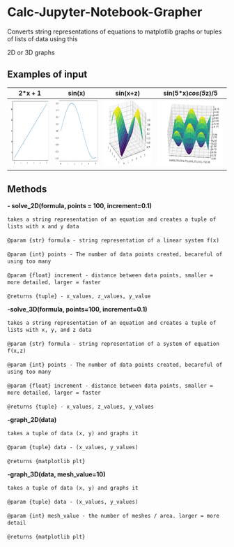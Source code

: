 # Calc-Jupyter-Notebook-Grapher
Converts string representations of equations to matplotlib graphs or tuples of lists of data using this 

2D or 3D graphs

## Examples of input

| 2*x + 1  | sin(x) | sin(x+z) | sin(5*x)*cos(5*z)/5 |
| ------------- | ------------- | ------------- | ------------- |
| <img src="https://github.com/MarcDAFrame/Calc-Jupyter-Notebook-Grapher/blob/master/git%20imgs/2x%2B1.png" width="200" height="150">  | <img src="https://github.com/MarcDAFrame/Calc-Jupyter-Notebook-Grapher/blob/master/git%20imgs/sin(x).png" width="200" height="150">  | <img src="https://github.com/MarcDAFrame/Calc-Jupyter-Notebook-Grapher/blob/master/git%20imgs/sin(x%2Bz).png" width="200" height="150"> | <img src="https://github.com/MarcDAFrame/Calc-Jupyter-Notebook-Grapher/blob/master/git%20imgs/sin(5*x)*cos(5*z)%205.png" width="200" height="150"> | 
| | | |

## Methods
  **- solve_2D(formula, points = 100, increment=0.1)**
    
    takes a string representation of an equation and creates a tuple of lists with x and y data

    @param {str} formula - string representation of a linear system f(x)

    @param {int} points - The number of data points created, becareful of using too many

    @param {float} increment - distance between data points, smaller = more detailed, larger = faster

    @returns {tuple} - x_values, z_values, y_value
    
  **-solve_3D(formula, points=100, increment=0.1)**
  
    takes a string representation of an equation and creates a tuple of lists with x, y, and z data

    @param {str} formula - string representation of a system of equation f(x,z)

    @param {int} points - The number of data points created, becareful of using too many

    @param {float} increment - distance between data points, smaller = more detailed, larger = faster

    @returns {tuple} - x_values, z_values, y_values
    
  **-graph_2D(data)**

    takes a tuple of data (x, y) and graphs it

    @param {tuple} data - (x_values, y_values) 

    @returns {matplotlib plt}
  
  **-graph_3D(data, mesh_value=10)**
  
    takes a tuple of data (x, y) and graphs it
    
    @param {tuple} data - (x_values, y_values) 
    
    @param {int} mesh_value - the number of meshes / area. larger = more detail

    @returns {matplotlib plt} 
